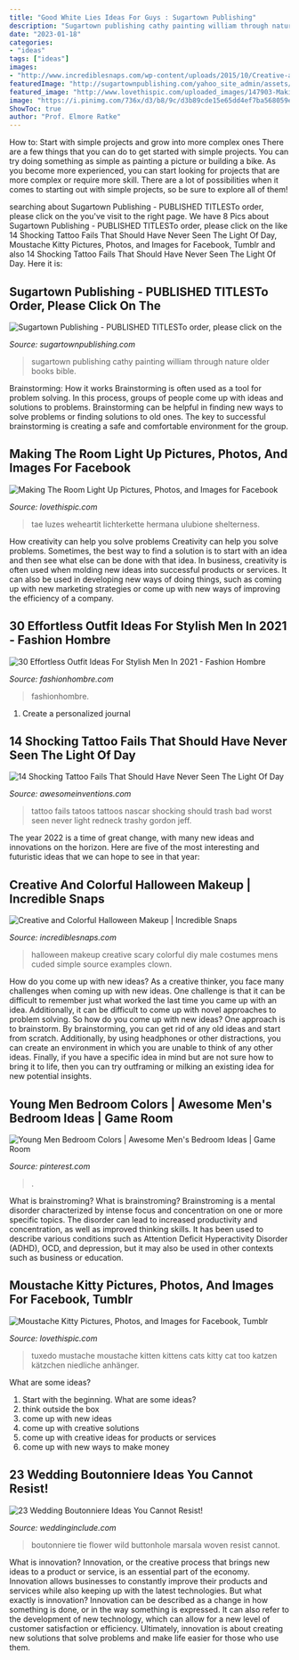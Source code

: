 ```yaml
---
title: "Good White Lies Ideas For Guys : Sugartown Publishing"
description: "Sugartown publishing cathy painting william through nature older books bible"
date: "2023-01-18"
categories:
- "ideas"
tags: ["ideas"]
images:
- "http://www.incrediblesnaps.com/wp-content/uploads/2015/10/Creative-and-colorful-Halloween-makeup-3.jpg"
featuredImage: "http://sugartownpublishing.com/yahoo_site_admin/assets/images/Cathy_Dana.89183937_std.jpg"
featured_image: "http://www.lovethispic.com/uploaded_images/147903-Making-The-Room-Light-Up.jpg"
image: "https://i.pinimg.com/736x/d3/b8/9c/d3b89cde15e65dd4ef7ba568059e43af--young-mens-bedroom-masculine-bedrooms.jpg?b=t"
ShowToc: true
author: "Prof. Elmore Ratke"
---
```



How to: Start with simple projects and grow into more complex ones
There are a few things that you can do to get started with simple projects. You can try doing something as simple as painting a picture or building a bike. As you become more experienced, you can start looking for projects that are more complex or require more skill. There are a lot of possibilities when it comes to starting out with simple projects, so be sure to explore all of them!

	

		
searching about Sugartown Publishing - PUBLISHED TITLESTo order, please click on the you've visit to the right page. We have 8 Pics about Sugartown Publishing - PUBLISHED TITLESTo order, please click on the like 14 Shocking Tattoo Fails That Should Have Never Seen The Light Of Day, Moustache Kitty Pictures, Photos, and Images for Facebook, Tumblr and also 14 Shocking Tattoo Fails That Should Have Never Seen The Light Of Day. Here it is:
		
    
## Sugartown Publishing - PUBLISHED TITLESTo Order, Please Click On The

<img loading=lazy src="http://sugartownpublishing.com/yahoo_site_admin/assets/images/Cathy_Dana.89183937_std.jpg" onerror="this.onerror=null;this.src='https://tse3.mm.bing.net/th?id=OIP.Ko6pUhj566lV2504nex6ZQAAAA&amp;pid=15.1';" alt="Sugartown Publishing - PUBLISHED TITLESTo order, please click on the">

_Source: sugartownpublishing.com_

>sugartown publishing cathy painting william through nature older books bible. 

	

Brainstorming: How it works
Brainstorming is often used as a tool for problem solving. In this process, groups of people come up with ideas and solutions to problems. Brainstorming can be helpful in finding new ways to solve problems or finding solutions to old ones. The key to successful brainstorming is creating a safe and comfortable environment for the group.

    
## Making The Room Light Up Pictures, Photos, And Images For Facebook

<img loading=lazy src="http://www.lovethispic.com/uploaded_images/147903-Making-The-Room-Light-Up.jpg" onerror="this.onerror=null;this.src='https://tse3.mm.bing.net/th?id=OIP.Kl9nU6b8EGYH8SCN_3X9twHaJ4&amp;pid=15.1';" alt="Making The Room Light Up Pictures, Photos, and Images for Facebook">

_Source: lovethispic.com_

>tae luzes weheartit lichterkette hermana ulubione shelterness. 

	

How creativity can help you solve problems
Creativity can help you solve problems. Sometimes, the best way to find a solution is to start with an idea and then see what else can be done with that idea. In business, creativity is often used when molding new ideas into successful products or services. It can also be used in developing new ways of doing things, such as coming up with new marketing strategies or come up with new ways of improving the efficiency of a company.

    
## 30 Effortless Outfit Ideas For Stylish Men In 2021 - Fashion Hombre

<img loading=lazy src="https://www.fashionhombre.com/wp-content/uploads/2019/07/Effortless-Outfit-Ideas-For-Stylish-Men-In-2019-2.jpg" onerror="this.onerror=null;this.src='https://tse2.mm.bing.net/th?id=OIP.ZkZO0U5Lwgn7XJOnJ1e0BQHaKJ&amp;pid=15.1';" alt="30 Effortless Outfit Ideas For Stylish Men In 2021 - Fashion Hombre">

_Source: fashionhombre.com_

>fashionhombre. 

	

1. Create a personalized journal

    
## 14 Shocking Tattoo Fails That Should Have Never Seen The Light Of Day

<img loading=lazy src="http://www.awesomeinventions.com/wp-content/uploads/2016/02/tattoo-fails-nascar.jpg" onerror="this.onerror=null;this.src='https://tse1.mm.bing.net/th?id=OIP.pPE19KQ1tIbMLYolMyyRKwHaIu&amp;pid=15.1';" alt="14 Shocking Tattoo Fails That Should Have Never Seen The Light Of Day">

_Source: awesomeinventions.com_

>tattoo fails tatoos tattoos nascar shocking should trash bad worst seen never light redneck trashy gordon jeff. 

	

The year 2022 is a time of great change, with many new ideas and innovations on the horizon. Here are five of the most interesting and futuristic ideas that we can hope to see in that year:

    
## Creative And Colorful Halloween Makeup | Incredible Snaps

<img loading=lazy src="http://www.incrediblesnaps.com/wp-content/uploads/2015/10/Creative-and-colorful-Halloween-makeup-3.jpg" onerror="this.onerror=null;this.src='https://tse1.mm.bing.net/th?id=OIP.HeuC07plzib6GfCA7X_2WQHaHa&amp;pid=15.1';" alt="Creative and Colorful Halloween Makeup | Incredible Snaps">

_Source: incrediblesnaps.com_

>halloween makeup creative scary colorful diy male costumes mens cuded simple source examples clown. 

	

How do you come up with new ideas?
As a creative thinker, you face many challenges when coming up with new ideas. One challenge is that it can be difficult to remember just what worked the last time you came up with an idea. Additionally, it can be difficult to come up with novel approaches to problem solving.  So how do you come up with new ideas? 
One approach is to brainstorm. By brainstorming, you can get rid of any old ideas and start from scratch. Additionally, by using headphones or other distractions, you can create an environment in which you are unable to think of any other ideas. Finally, if you have a specific idea in mind but are not sure how to bring it to life, then you can try outframing or milking an existing idea for new potential insights.

    
## Young Men Bedroom Colors | Awesome Men&#039;s Bedroom Ideas | Game Room

<img loading=lazy src="https://i.pinimg.com/736x/d3/b8/9c/d3b89cde15e65dd4ef7ba568059e43af--young-mens-bedroom-masculine-bedrooms.jpg?b=t" onerror="this.onerror=null;this.src='https://tse2.mm.bing.net/th?id=OIP.TEwXRzL5RSucQy8XIOvFNQHaLH&amp;pid=15.1';" alt="Young Men Bedroom Colors | Awesome Men&#039;s Bedroom Ideas | Game Room">

_Source: pinterest.com_

>. 

	

What is brainstroming?
What is brainstroming? Brainstroming is a mental disorder characterized by intense focus and concentration on one or more specific topics. The disorder can lead to increased productivity and concentration, as well as improved thinking skills. It has been used to describe various conditions such as Attention Deficit Hyperactivity Disorder (ADHD), OCD, and depression, but it may also be used in other contexts such as business or education.

    
## Moustache Kitty Pictures, Photos, And Images For Facebook, Tumblr

<img loading=lazy src="http://www.lovethispic.com/uploaded_images/154856-Moustache-Kitty.jpg" onerror="this.onerror=null;this.src='https://tse1.mm.bing.net/th?id=OIP.77lE7Xdyo5FlSq3zBTc2vwHaJ4&amp;pid=15.1';" alt="Moustache Kitty Pictures, Photos, and Images for Facebook, Tumblr">

_Source: lovethispic.com_

>tuxedo mustache moustache kitten kittens cats kitty cat too katzen kätzchen niedliche anhänger. 

	

What are some ideas?
1. Start with the beginning. What are some ideas? 
2. think outside the box 
3. come up with new ideas 
4. come up with creative solutions 
5. come up with creative ideas for products or services 
6. come up with new ways to make money 

    
## 23 Wedding Boutonniere Ideas You Cannot Resist!

<img loading=lazy src="https://www.weddinginclude.com/wp-content/uploads/2017/03/Wild-Flower-Buttonhole-and-Marsala-Woven-Tie.jpg" onerror="this.onerror=null;this.src='https://tse2.mm.bing.net/th?id=OIP.jw2anPNAS9k43A35mDDmvgHaLG&amp;pid=15.1';" alt="23 Wedding Boutonniere Ideas You Cannot Resist!">

_Source: weddinginclude.com_

>boutonniere tie flower wild buttonhole marsala woven resist cannot. 

	

What is innovation?
Innovation, or the creative process that brings new ideas to a product or service, is an essential part of the economy. Innovation allows businesses to constantly improve their products and services while also keeping up with the latest technologies. But what exactly is innovation?
Innovation can be described as a change in how something is done, or in the way something is expressed. It can also refer to the development of new technology, which can allow for a new level of customer satisfaction or efficiency. Ultimately, innovation is about creating new solutions that solve problems and make life easier for those who use them.

